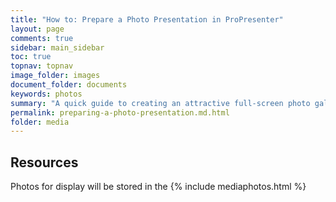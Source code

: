 ```yaml
---
title: "How to: Prepare a Photo Presentation in ProPresenter"
layout: page
comments: true
sidebar: main_sidebar
toc: true
topnav: topnav
image_folder: images
document_folder: documents
keywords: photos
summary: "A quick guide to creating an attractive full-screen photo gallery presentation in ProPresenter"
permalink: preparing-a-photo-presentation.md.html
folder: media
---
```


## Resources

Photos for display will be stored in the {% include mediaphotos.html %}